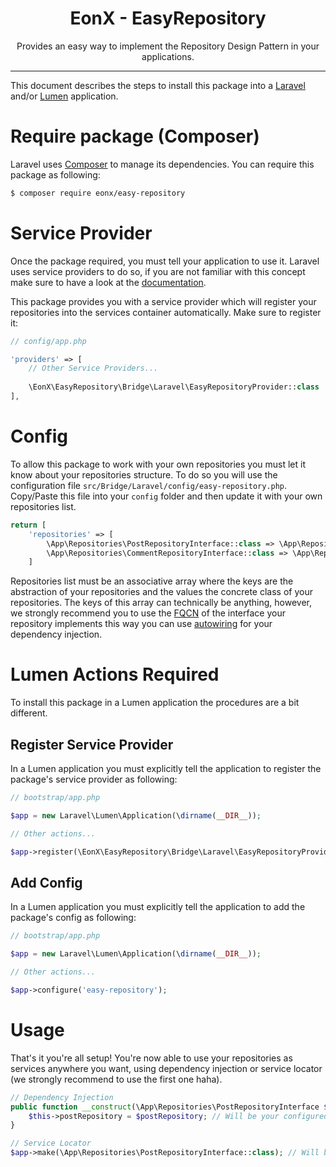 <div align="center">
    <h1>EonX - EasyRepository</h1>
    <p>Provides an easy way to implement the Repository Design Pattern in your applications.</p>
</div>

---

This document describes the steps to install this package into a [Laravel][1] and/or [Lumen][2] application.

# Require package (Composer)

Laravel uses [Composer][3] to manage its dependencies. You can require this package as following:

```bash
$ composer require eonx/easy-repository
```

# Service Provider

Once the package required, you must tell your application to use it. Laravel uses service providers to do so, if you are
not familiar with this concept make sure to have a look at the [documentation][4].

This package provides you with a service provider which will register your repositories into the services container
automatically. Make sure to register it:

```php
// config/app.php

'providers' => [
    // Other Service Providers...
    
    \EonX\EasyRepository\Bridge\Laravel\EasyRepositoryProvider::class
],
```

# Config

To allow this package to work with your own repositories you must let it know about your repositories structure. To do
so you will use the configuration file `src/Bridge/Laravel/config/easy-repository.php`. Copy/Paste this file into your
`config` folder and then update it with your own repositories list.

```php
return [
    'repositories' => [
        \App\Repositories\PostRepositoryInterface::class => \App\Repositories\PostRepository::class,
        \App\Repositories\CommentRepositoryInterface::class => \App\Repositories\CommentRepository::class
    ]
```

Repositories list must be an associative array where the keys are the abstraction of your repositories 
and the values the concrete class of your repositories. The keys of this array can technically be anything, however,
we strongly recommend you to use the [FQCN][5] of the interface your repository implements this way you can use
[autowiring][6] for your dependency injection.

# Lumen Actions Required

To install this package in a Lumen application the procedures are a bit different.

## Register Service Provider

In a Lumen application you must explicitly tell the application to register the package's service provider as following:

```php
// bootstrap/app.php

$app = new Laravel\Lumen\Application(\dirname(__DIR__));

// Other actions...

$app->register(\EonX\EasyRepository\Bridge\Laravel\EasyRepositoryProvider::class);
```

## Add Config

In a Lumen application you must explicitly tell the application to add the package's config as following:

```php
// bootstrap/app.php

$app = new Laravel\Lumen\Application(\dirname(__DIR__));

// Other actions...

$app->configure('easy-repository');
```

# Usage

That's it you're all setup! You're now able to use your repositories as services anywhere you want, using dependency
injection or service locator (we strongly recommend to use the first one haha).

```php
// Dependency Injection
public function __construct(\App\Repositories\PostRepositoryInterface $postRepository) {
    $this->postRepository = $postRepository; // Will be your configured repository implementation
}

// Service Locator
$app->make(\App\Repositories\PostRepositoryInterface::class); // Will be your configured repository implementation as well
```

[1]: https://laravel.com/
[2]: https://lumen.laravel.com/
[3]: https://getcomposer.org/
[4]: https://laravel.com/docs/5.7/providers
[5]: https://en.wikipedia.org/wiki/Fully_qualified_name
[6]: http://php-di.org/doc/autowiring.html
